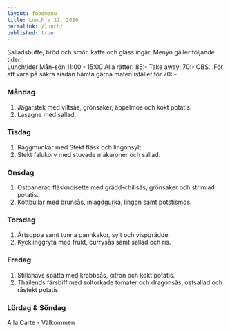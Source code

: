 ```yaml
---
layout: foodmenu
title: Lunch V.12. 2020
permalink: /lunch/
published: true
---
```

Salladsbuffé, bröd och smör, kaffe och glass ingår.
Menyn gäller följande tider:  
Lunchtider  Mån-sön:11:00 - 15:00
Alla rätter: 85:- Take away: 70:-
                           OBS...För att vara på säkra sisdan hämta gärna maten istället för 70: -

### Måndag
1. Jägarstek med viltsås, grönsaker, äppelmos och kokt potatis.
2. Lasagne med sallad.

### Tisdag
1. Raggmunkar med Stekt fläsk och lingonsylt.
2. Stekt falukorv med stuvade makaroner och sallad.

### Onsdag
1. Ostpanerad fläsknoisette med grädd-chilisås, grönsaker och strimlad potatis.
2. Köttbullar med brunsås, inlagdgurka, lingon samt potstismos.

### Torsdag
1. Ärtsoppa samt tunna pannkakor, sylt och vispgrädde. 
2. Kycklinggryta med frukt, currysås samt sallad och ris.

### Fredag
1. Stillahavs spätta med krabbsås, citron och kokt potatis.
2. Thailends färsbiff med soltorkade tomater och dragonsås, ostsallad och råstekt potatis.
 
                                                                                                    
                   
### Lördag & Söndag
A la Carte - Välkommen
